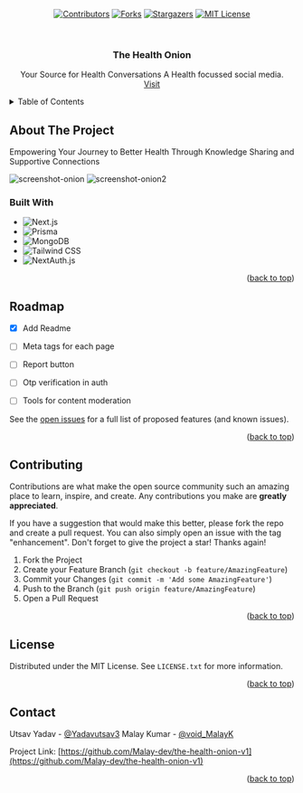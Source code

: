 <!-- PROJECT SHIELDS -->
<!--
*** I'm using markdown "reference style" links for readability.
*** Reference links are enclosed in brackets [ ] instead of parentheses ( ).
*** See the bottom of this document for the declaration of the reference variables
*** for contributors-url, forks-url, etc. This is an optional, concise syntax you may use.
*** https://www.markdownguide.org/basic-syntax/#reference-style-links
-->
<div align="center">

  <a href="">[![Contributors][contributors-shield]][contributors-url]</a>
  <a href="">[![Forks][forks-shield]][forks-url]</a>
  <a href="">[![Stargazers][stars-shield]][stars-url]</a>
  <a href="">[![MIT License][license-shield]][license-url]</a>
</div>

<!-- PROJECT LOGO -->
<br />
<div align="center">
 

  <h3 align="center">The Health Onion</h3>

  <p align="center">
   Your Source for Health Conversations
    A Health focussed social media.
    <br />
    <a href="https://the-health-onion.vercel.app/">Visit</a>
  </p>
</div>

<!-- TABLE OF CONTENTS -->
<details>
  <summary>Table of Contents</summary>
  <ol>
    <li>
      <a href="#about-the-project">About The Project</a>
      <ul>
        <li><a href="#built-with">Built With</a></li>
      </ul>
    </li>
    <li>
      <a href="#getting-started">Getting Started</a>
      <ul>
        <li><a href="#prerequisites">Prerequisites</a></li>
        <li><a href="#installation">Installation</a></li>
      </ul>
    </li>
    <li><a href="#usage">Usage</a></li>
    <li><a href="#roadmap">Roadmap</a></li>
    <li><a href="#contributing">Contributing</a></li>
    <li><a href="#license">License</a></li>
    <li><a href="#contact">Contact</a></li>
    <li><a href="#acknowledgments">Acknowledgments</a></li>
  </ol>
</details>

<!-- ABOUT THE PROJECT -->

## About The Project
Empowering Your Journey to Better Health Through Knowledge Sharing and Supportive Connections
    
![screenshot-onion](https://github.com/utsav82/The-Health-Onion/assets/92868052/0c734bd5-4ec2-4334-8f11-9130c75b66ef)
![screenshot-onion2](https://github.com/utsav82/The-Health-Onion/assets/92868052/698434a1-9a79-4caa-b1fc-eaf6b3b88ce5)

### Built With


- ![Next.js](https://img.shields.io/badge/Next.js-%23000000.svg?style=for-the-badge&logo=next-dot-js&logoColor=white)
- ![Prisma](https://img.shields.io/badge/prisma-%232D3748.svg?style=for-the-badge&logo=prisma&logoColor=white)
- ![MongoDB](https://img.shields.io/badge/mongodb-%2347A248.svg?style=for-the-badge&logo=mongodb&logoColor=white)
- ![Tailwind CSS](https://img.shields.io/badge/tailwindcss-%2338B2AC.svg?style=for-the-badge&logo=tailwind-css&logoColor=white)
- ![NextAuth.js](https://img.shields.io/badge/NextAuth.js-%232D3748.svg?style=for-the-badge&logo=nextauth-dot-js&logoColor=white)

<p align="right">(<a href="#readme-top">back to top</a>)</p>

<!-- GETTING STARTED -->

<!-- ROADMAP -->

## Roadmap

- [x] Add Readme
- [ ] Meta tags for each page
- [ ] Report button
- [ ] Otp verification in auth
- [ ] Tools for content moderation



See the [open issues](https://github.com/Malay-dev/the-health-onion-v1/issues) for a full list of proposed features (and known issues).

<p align="right">(<a href="#readme-top">back to top</a>)</p>

<!-- CONTRIBUTING -->

## Contributing

Contributions are what make the open source community such an amazing place to learn, inspire, and create. Any contributions you make are **greatly appreciated**.

If you have a suggestion that would make this better, please fork the repo and create a pull request. You can also simply open an issue with the tag "enhancement".
Don't forget to give the project a star! Thanks again!

1. Fork the Project
2. Create your Feature Branch (`git checkout -b feature/AmazingFeature`)
3. Commit your Changes (`git commit -m 'Add some AmazingFeature'`)
4. Push to the Branch (`git push origin feature/AmazingFeature`)
5. Open a Pull Request

<p align="right">(<a href="#readme-top">back to top</a>)</p>

<!-- LICENSE -->

## License

Distributed under the MIT License. See `LICENSE.txt` for more information.

<p align="right">(<a href="#readme-top">back to top</a>)</p>

<!-- CONTACT -->

## Contact

Utsav Yadav - [@Yadavutsav3](https://twitter.com/Yadavutsav3)
Malay Kumar - [@void_MalayK](https://twitter.com/void_MalayK)

Project Link: [https://github.com/Malay-dev/the-health-onion-v1](https://github.com/Malay-dev/the-health-onion-v1)

<p align="right">(<a href="#readme-top">back to top</a>)</p>

<!-- ACKNOWLEDGMENTS -->

<!-- MARKDOWN LINKS & IMAGES -->
<!-- https://www.markdownguide.org/basic-syntax/#reference-style-links -->

[contributors-shield]: https://img.shields.io/github/contributors/Malay-dev/the-health-onion-v1.svg?style=for-the-badge
[contributors-url]: https://github.com/Malay-dev/the-health-onion-v1/graphs/contributors
[stars-shield]: https://img.shields.io/github/stars/Malay-dev/the-health-onion-v1.svg?style=for-the-badge
[stars-url]: https://github.com/othneildrew/Malay-dev/the-health-onion-v1
[forks-shield]: https://img.shields.io/github/forks/Malay-dev/the-health-onion-v1.svg?style=for-the-badge
[forks-url]: https://github.com/Malay-dev/the-health-onion-v1/network/members
[license-shield]: https://img.shields.io/github/license/Malay-dev/the-health-onion-v1.svg?style=for-the-badge
[license-url]: https://github.com/Malay-dev/the-health-onion-v1/blob/master/LICENSE.txt


